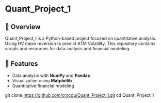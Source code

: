 # Quant_Project_1

## 📌 Overview
Quant_Project_1 is a Python-based project focused on quantitative analysis. Using HV mean reversion to predict ATM Volatility. This repository contains scripts and resources for data analysis and financial modeling.

## 🚀 Features
- Data analysis with **NumPy** and **Pandas**
- Visualization using **Matplotlib**
- Quantitative financial modeling


git clone https://github.com/crocdu/Quant_Project_1.git
cd Quant_Project_1


